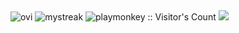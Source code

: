 <img src="https://github-readme-stats.vercel.app/api/top-langs?username=madushadhanushka&show_icons=true&locale=en&layout=compact&theme=chartreuse-dark" alt="ovi" />

<!--
**playmonkey/playmonkey** is a ✨ _special_ ✨ repository because its `README.md` (this file) appears on your GitHub profile.

Here are some ideas to get you started:

- 🔭 I’m currently working on ...
- 🌱 I’m currently learning ...
- 👯 I’m looking to collaborate on ...
- 🤔 I’m looking for help with ...
- 💬 Ask me about ...
- 📫 How to reach me: ...
- 😄 Pronouns: ...
- ⚡ Fun fact: ...
-->
<img src="https://github-readme-streak-stats.herokuapp.com/?user=playmonkey&theme=tokyonight" alt="mystreak"/>
<img src="https://profile-counter.glitch.me/{playmonkey}/count.svg" alt="playmonkey :: Visitor's Count" />
<img src="http://estruyf-github.azurewebsites.net/api/VisitorHit?user=playmonkey&repo=playmonkey&countColorcountColor&countColor=%237B1E7B"/>
